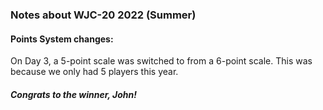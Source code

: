 ### Notes about WJC-20 2022 (Summer)
#### Points System changes:
On Day 3, a 5-point scale was switched to from a 6-point scale. This was because we only had 5 players this year.

##### Congrats to the winner, John!